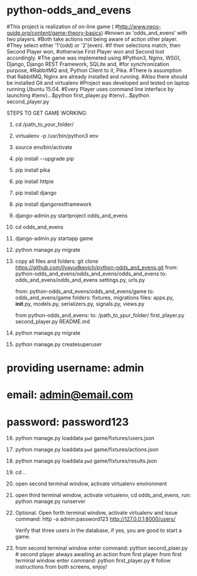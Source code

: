 # python-odds_and_evens
#This project is realization of on-line game (
#http://www.neos-guide.org/content/game-theory-basics)
#known as 'odds_and_evens' with two players.
#Both take actions not being aware of action other player.
#They select either '1'(odd) or '2'(even).
#If their selections match, then Second Player won, 
#otherwise First Player won and Second lost accordingly.
#The game was implemeted using 
#Python3, Nginx, WSGI, Django, Django REST Framework, SQLite and, 
#for synchronization purpose,
#RabbitMQ and, Python Client to it, Pika. 
#There is assumption that RabbitMQ, Nginx are already installed and running. 
#Also there should be installed Git and virtualenv
#Project was developed and tested on laptop running Ubuntu 15.04. 
#Every Player uses command line interface by launching 
#(env)...$python first_player.py
#(env)...$python second_player.py

STEPS TO GET GAME WORKING:

1. cd /path_to_your_folder/
2. virtualenv -p /usr/bin/python3 env
3. source env/bin/activate
4. pip install --upgrade pip
5. pip install pika
6. pip install httpie
7. pip install django
8. pip install djangorestframework

9. django-admin.py startproject odds_and_evens
10. cd odds_and_evens
11. django-admin.py startapp game
12. python manage.py migrate

13. copy all files and folders: 
    git clone https://github.com/ilyayudkevich/python-odds_and_evens.git 
    from: python-odds_and_evens/odds_and_evens/odds_and_evens
    to:   odds_and_evens/odds_and_evens
          settings.py, urls.py
    
    from: python-odds_and_evens/odds_and_evens/game
    to:   odds_and_evens/game
          folders: fixtures, migrations
          files:  apps.py, __init__.py, models.py, serializers.py, signals.py, views.py

    from python-odds_and_evens:
    to: /path_to_ypur_folder/
        first_player.py
        second_player.py
        README.md
    
14. python manage.py migrate
15. python manage.py createsuperuser
#    providing username:  admin
#              email:     admin@email.com
#              password:  password123
16. python manage.py loaddata `pwd` game/fixtures/users.json
17. python manage.py loaddata `pwd` game/fixtures/actions.json
18. python manage.py loaddata `pwd` game/fixtures/results.json
19. cd ..
20. open second terminal window, activate virtualenv environment
21. open third terminal window, activate virtualenv, cd odds_and_evens, run: python manage.py runserver 
22. Optional. Open forth terminal window, activate virtualenv and issue command:
    http -a admin:password123 http://127.0.0.1:8000/users/

    Verify that three users in the database, if yes, you are good to start a game.

23. from second terminal window enter command:  python second_plaer.py  # second player always awaiting an action from first player
    from first terminal window enter command:   python first_player.py  # follow instructions from both screens, enjoy!




